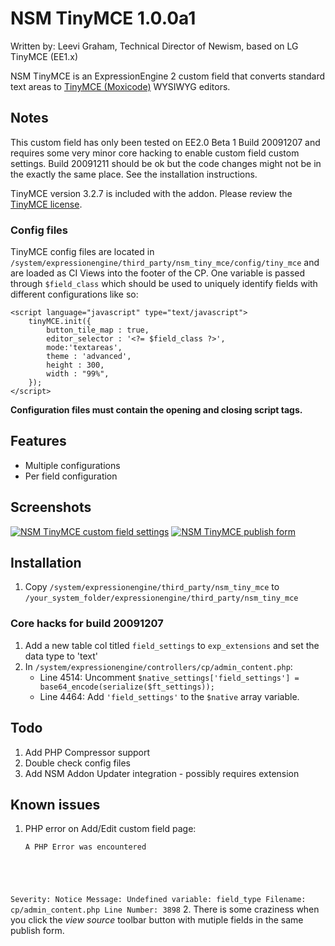 # NSM TinyMCE 1.0.0a1

Written by: Leevi Graham, Technical Director of Newism, based on LG TinyMCE (EE1.x)

NSM TinyMCE is an ExpressionEngine 2 custom field that converts standard text areas to [TinyMCE (Moxicode)](http://tinymce.moxiecode.com/) WYSIWYG editors.

## Notes

This custom field has only been tested on EE2.0 Beta 1 Build 20091207 and requires some very minor core hacking to enable custom field custom settings. Build 20091211 should be ok but the code changes might not be in the exactly the same place. See the installation instructions.

TinyMCE version 3.2.7 is included with the addon. Please review the [TinyMCE license](http://tinymce.moxiecode.com/license.php).

### Config files

TinyMCE config files are located in `/system/expressionengine/third_party/nsm_tiny_mce/config/tiny_mce` and are loaded as CI Views into the footer of the CP. One variable is passed through `$field_class` which should be used to uniquely identify fields with different configurations like so:

	<script language="javascript" type="text/javascript">
		tinyMCE.init({
			button_tile_map : true,
			editor_selector : '<?= $field_class ?>',
			mode:'textareas',
			theme : 'advanced',
			height : 300,
			width : "99%",
		});
	</script>

**Configuration files must contain the opening and closing script tags.**

## Features

* Multiple configurations
* Per field configuration

## Screenshots

[![NSM TinyMCE custom field settings](http://s3.amazonaws.com/ember/T8QlIz969laR9TZNHFcAhSbxAxCXwOAV_s.jpg "NSM TinyMCE custom field settings")](http://emberapp.com/leevigraham/images/nsm-tinymce-custom-field-settings-1/sizes/l)
[![NSM TinyMCE publish form](http://s3.amazonaws.com/ember/Lx7NaGhbP2nn2kJoB4RMzEUUjuGVMgpq_s.jpg "NSM TinyMCE publish form")](http://emberapp.com/leevigraham/images/nsm-tinymce-ee2-custom-field/sizes/l)

## Installation

1. Copy `/system/expressionengine/third_party/nsm_tiny_mce` to `/your_system_folder/expressionengine/third_party/nsm_tiny_mce`

### Core hacks for build 20091207

1. Add a new table col titled `field_settings` to `exp_extensions` and set the data type to 'text'
2. In <code>/system/expressionengine/controllers/cp/admin_content.php</code>:
	- Line 4514: Uncomment `$native_settings['field_settings'] = base64_encode(serialize($ft_settings));`
	- Line 4464: Add `'field_settings'` to the `$native` array variable.

## Todo

1. Add PHP Compressor support
2. Double check config files
3. Add NSM Addon Updater integration - possibly requires extension

## Known issues

1. PHP error on Add/Edit custom field page:  
	<pre><code>A PHP Error was encountered
Severity: Notice
Message: Undefined variable: field_type
Filename: cp/admin_content.php
Line Number: 3898</code></pre>
2. There is some craziness when you click the _view source_ toolbar button with mutiple fields in the same publish form.